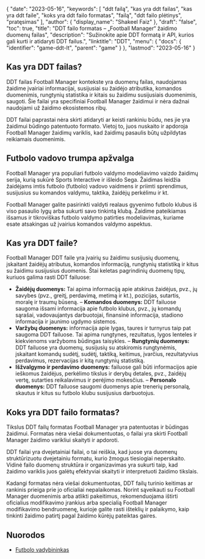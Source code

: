 {
  "date": "2023-05-16",
  "keywords": [
"ddt failą",
"kas yra ddt failas",
"kas yra ddt faile",
"koks yra ddt failo formatas",
"failą",
"ddt failo plėtinys",
"pratęsimas"
],
  "author": {
    "display_name": "Shakeel Faiz"
},
  "draft": "false",
  "toc": true,
  "title": "DDT failo formatas – „Football Manager“ žaidimo duomenų failas",
  "description": "Sužinokite apie DDT formatą ir API, kurios gali kurti ir atidaryti DDT failus.",
  "linktitle": "DDT",
  "menu": {
    "docs": {
      "identifier": "game-ddt-lt",
      "parent": "game"
}
},
  "lastmod": "2023-05-16"
}

## Kas yra DDT failas?

DDT failas Football Manager kontekste yra duomenų failas, naudojamas žaidime įvairiai informacijai, susijusiai su žaidėjo atributika, komandos duomenimis, rungtynių statistika ir kitais su žaidimu susijusiais duomenimis, saugoti. Šie failai yra specifiniai Football Manager žaidimui ir nėra dažnai naudojami už žaidimo ekosistemos ribų.

DDT failai paprastai nėra skirti atidaryti ar keisti rankiniu būdu, nes jie yra žaidimui būdingo patentuoto formato. Vietoj to, juos nuskaito ir apdoroja Football Manager žaidimų variklis, kad žaidimų pasaulis būtų užpildytas reikiamais duomenimis.

## Futbolo vadovo trumpa apžvalga

Football Manager yra populiari futbolo valdymo modeliavimo vaizdo žaidimų serija, kurią sukūrė Sports Interactive ir išleido Sega. Žaidimas leidžia žaidėjams imtis futbolo (futbolo) vadovo vaidmens ir priimti sprendimus, susijusius su komandos valdymu, taktika, žaidėjų perkėlimu ir kt.

Football Manager galite pasirinkti valdyti realaus gyvenimo futbolo klubus iš viso pasaulio lygų arba sukurti savo tinkintą klubą. Žaidime pateikiamas išsamus ir tikroviškas futbolo valdymo patirties modeliavimas, kuriame esate atsakingas už įvairius komandos valdymo aspektus.

## Kas yra DDT faile?

Football Manager DDT faile yra įvairių su žaidimu susijusių duomenų, įskaitant žaidėjų atributus, komandos informaciją, rungtynių statistiką ir kitus su žaidimu susijusius duomenis. Štai keletas pagrindinių duomenų tipų, kuriuos galima rasti DDT failuose:

- **Žaidėjų duomenys:** Tai apima informaciją apie atskirus žaidėjus, pvz., jų savybes (pvz., greitį, perdavimą, metimą ir kt.), pozicijas, sutartis, moralę ir traumų būseną.
– **Komandos duomenys:** DDT failuose saugoma išsami informacija apie futbolo klubus, pvz., jų komandų sąrašai, vadovaujantys darbuotojai, finansinė informacija, stadiono informacija ir jaunimo ugdymo sistemos.
- **Varžybų duomenys:** informacija apie lygas, taures ir turnyrus taip pat saugoma DDT failuose. Tai apima rungtynes, rezultatus, lygos lenteles ir kiekvienoms varžyboms būdingas taisykles.
– **Rungtynių duomenys:** DDT failuose yra duomenų, susijusių su atskiromis rungtynėmis, įskaitant komandų sudėtį, sudėtį, taktiką, keitimus, įvarčius, rezultatyvius perdavimus, rezervacijas ir kitą rungtynių statistiką.
- **Išžvalgymo ir perdavimo duomenys:** failuose gali būti informacijos apie ieškomus žaidėjus, perkėlimo tikslus ir derybų detales, pvz., žaidėjų vertę, sutarties reikalavimus ir perėjimo mokesčius.
– **Personalo duomenys:** DDT failuose saugomi duomenys apie trenerių personalą, skautus ir kitus su futbolo klubu susijusius darbuotojus.

## Koks yra DDT failo formatas?

Tikslus DDT failų formatas Football Manager yra patentuotas ir būdingas žaidimui. Formatas nėra viešai dokumentuotas, o failai yra skirti Football Manager žaidimo varikliui skaityti ir apdoroti.

DDT failai yra dvejetainiai failai, o tai reiškia, kad juose yra duomenų struktūrizuotu dvejetainiu formatu, kurio žmogus tiesiogiai neperskaito. Vidinė failo duomenų struktūra ir organizavimas yra sukurti taip, kad žaidimo variklis juos galėtų efektyviai skaityti ir interpretuoti žaidimo tikslais.

Kadangi formatas nėra viešai dokumentuotas, DDT failų turinio keitimas ar rankinis prieiga prie jo oficialiai nepalaikomas. Norint sąveikauti su Football Manager duomenimis arba atlikti pakeitimus, rekomenduojama ištirti oficialius modifikavimo įrankius arba specialią Football Manager modifikavimo bendruomenę, kurioje galite rasti išteklių ir palaikymo, kaip tinkinti žaidimo patirtį pagal žaidimo kūrėjų pateiktas gaires.

## Nuorodos
* [Futbolo vadybininkas](https://en.wikipedia.org/wiki/Football_Manager)


